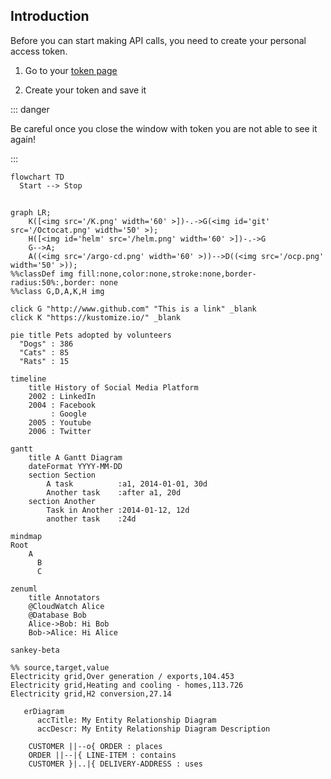 ## Introduction

Before you can start making API calls, you need to create your personal access token.

1. Go to your [token page](https://api/api-tokens)

2. Create your token and save it

::: danger

Be careful once you close the window with token you are not able to see it again!

:::

```mermaid
flowchart TD
  Start --> Stop
```


## <!-- <img src='/K.png' width='60' > -->

```mermaid
graph LR;
    K([<img src='/K.png' width='60' >])-.->G(<img id='git' src='/Octocat.png' width='50' >);
    H([<img id='helm' src='/helm.png' width='60' >])-.->G
    G-->A;
    A((<img src='/argo-cd.png' width='60' >))-->D((<img src='/ocp.png' width='50' >));
%%classDef img fill:none,color:none,stroke:none,border-radius:50%:,border: none
%%class G,D,A,K,H img

click G "http://www.github.com" "This is a link" _blank
click K "https://kustomize.io/" _blank
```

```mermaid
pie title Pets adopted by volunteers
  "Dogs" : 386
  "Cats" : 85
  "Rats" : 15
```

```mermaid
timeline
    title History of Social Media Platform
    2002 : LinkedIn
    2004 : Facebook
         : Google
    2005 : Youtube
    2006 : Twitter
```

```mermaid
gantt
    title A Gantt Diagram
    dateFormat YYYY-MM-DD
    section Section
        A task          :a1, 2014-01-01, 30d
        Another task    :after a1, 20d
    section Another
        Task in Another :2014-01-12, 12d
        another task    :24d
```

```mermaid
mindmap
Root
    A
      B
      C
```

```mermaid
zenuml
    title Annotators
    @CloudWatch Alice
    @Database Bob
    Alice->Bob: Hi Bob
    Bob->Alice: Hi Alice
```

```mermaid
sankey-beta

%% source,target,value
Electricity grid,Over generation / exports,104.453
Electricity grid,Heating and cooling - homes,113.726
Electricity grid,H2 conversion,27.14
```

```mermaid
   erDiagram
      accTitle: My Entity Relationship Diagram
      accDescr: My Entity Relationship Diagram Description

    CUSTOMER ||--o{ ORDER : places
    ORDER ||--|{ LINE-ITEM : contains
    CUSTOMER }|..|{ DELIVERY-ADDRESS : uses

```

<style>

  #helm,
   #git{
    transform: scale(1.5);
  }

  .dark #helm {
    filter: brightness(1.5);
  }
</style>
